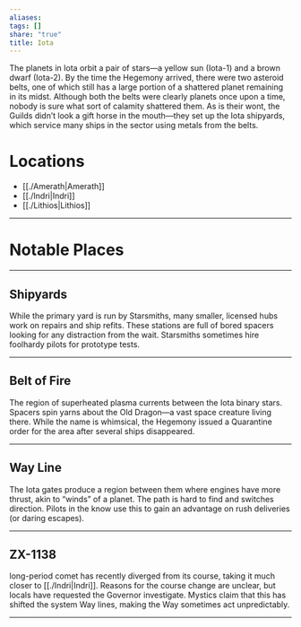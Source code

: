 ```yaml
---
aliases: 
tags: []
share: "true"
title: Iota
---
```

The planets in Iota orbit a pair of stars—a yellow sun (Iota-1) and a brown dwarf (Iota-2). By the time the Hegemony arrived, there were two asteroid belts, one of which still has a large portion of a shattered planet remaining in its midst. Although both the belts were clearly planets once upon a time, nobody is sure what sort of calamity shattered them. As is their wont, the Guilds didn’t look a gift horse in the mouth—they set up the Iota shipyards, which service many ships in the sector using metals from the belts.

# Locations

- [[./Amerath|Amerath]]
- [[./Indri|Indri]]
- [[./Lithios|Lithios]]

---

# Notable Places

---

## Shipyards 

While the primary yard is run by Starsmiths, many smaller, licensed hubs work on repairs and ship refits. These stations are full of bored spacers looking for any distraction from the wait. Starsmiths sometimes hire foolhardy pilots for prototype tests.

---

## Belt of Fire 

The region of superheated plasma currents between the Iota binary stars. Spacers spin yarns about the Old Dragon—a vast space creature living there. While the name is whimsical, the Hegemony issued a Quarantine order for the area after several ships disappeared.

---

## Way Line 

The Iota gates produce a region between them where engines have more thrust, akin to “winds” of a planet. The path is hard to find and switches direction. Pilots in the know use this to gain an advantage on rush deliveries (or daring escapes).

---

## ZX-1138 

long-period comet has recently diverged from its course, taking it much closer to [[./Indri|Indri]]. Reasons for the course change are unclear, but locals have requested the Governor investigate. Mystics claim that this has shifted the system Way lines, making the Way sometimes act unpredictably.

---
